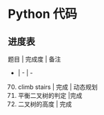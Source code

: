 # Python 代码
## 进度表
题目 | 完成度 | 备注
- | - | -
70. climb stairs | 完成 | 动态规划
110. 平衡二叉树的判定 |完成
104. 二叉树的高度 | 完成 